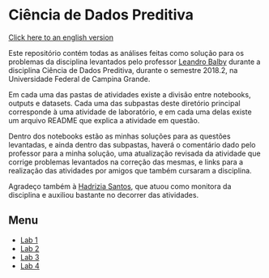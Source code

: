 # Ciência de Dados Preditiva

[Click here to an english version](README_EN.md)

Este repositório contém todas as análises feitas como solução para os problemas da disciplina levantados pelo professor [Leandro Balby](https://github.com/lbalby) durante a disciplina Ciência de Dados Preditiva, durante o semestre 2018.2, na Universidade Federal de Campina Grande.

Em cada uma das pastas de atividades existe a divisão entre notebooks, outputs e datasets. Cada uma das subpastas deste diretório principal corresponde à uma atividade de laboratório, e em cada uma delas existe um arquivo README que explica a atividade em questão.

Dentro dos notebooks estão as minhas soluções para as questões levantadas, e ainda dentro das subpastas, haverá o comentário dado pelo professor para a minha solução, uma atualização revisada da atividade que corrige problemas levantados na correção das mesmas, e links para a realização das atividades por amigos que também cursaram a disciplina.

Agradeço também à [Hadrizia Santos](https://github.com/hadrizia), que atuou como monitora da disciplina e auxiliou bastante no decorrer das atividades.

## Menu

* [Lab 1](lab1/README.md)
* [Lab 2](lab2/README.md)
* [Lab 3](lab3/README.md)
* [Lab 4](lab4/README.md)